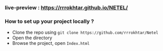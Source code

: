 ### live-preview : https://rrrokhtar.github.io/NETEL/
###  How to set up your project locally ?
  - Clone the repo using `git clone https://github.com/rrrokhtar/Netel`
  - Open the directory
  - Browse the project, open `Index.html`
